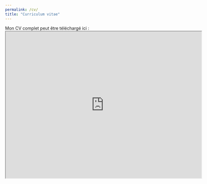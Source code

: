 ```yaml
---
permalink: /cv/
title: "Curriculum vitae"
---
```

Mon CV complet peut être téléchargé ici : <iframe src="https://drive.google.com/file/d/1Q90xuch62oNGGy7UluIrWZIUPHblOT8M/preview" width="640" height="480" allow="autoplay"></iframe>
